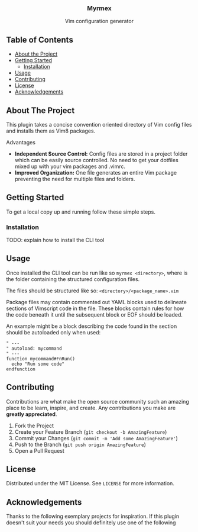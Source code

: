 <p align="center">
  <h3 align="center">Myrmex</h3>

  <p align="center">Vim configuration generator</p>
</p>


## Table of Contents

* [About the Project](#about-the-project)
* [Getting Started](#getting-started)
  * [Installation](#installation)
* [Usage](#usage)
* [Contributing](#contributing)
* [License](#license)
* [Acknowledgements](#acknowledgements)


## About The Project

This plugin takes a concise convention oriented directory of Vim config files and installs them as Vim8 packages. 

Advantages
* __Independent Source Control:__ Config files are stored in a project folder which can be easily source controlled. No need to get your dotfiles mixed up with your vim packages and .vimrc.
* __Improved Organization:__ One file generates an entire Vim package preventing the need for multiple files and folders.

## Getting Started

To get a local copy up and running follow these simple steps.

### Installation

TODO: explain how to install the CLI tool

## Usage

Once installed the CLI tool can be run like so `myrmex <directory>`, where <directory> is the folder containing the structured configuration files.

The files should be structured like so: `<directory>/<package_name>.vim`

Package files may contain commented out YAML blocks used to delineate sections of Vimscript code in the file. These blocks contain rules for how the code beneath it until the subsequent block or EOF should be loaded. 

An example might be a block describing the code found in the section should be autoloaded only when used:

```
" ---
" autoload: mycommand
" ---
function mycommand#FnRun()
  echo "Run some code"
endfunction
```

## Contributing

Contributions are what make the open source community such an amazing place to be learn, inspire, and create. Any contributions you make are **greatly appreciated**.

1. Fork the Project
2. Create your Feature Branch (`git checkout -b AmazingFeature`)
3. Commit your Changes (`git commit -m 'Add some AmazingFeature'`)
4. Push to the Branch (`git push origin AmazingFeature`)
5. Open a Pull Request


## License

Distributed under the MIT License. See `LICENSE` for more information.


## Acknowledgements

Thanks to the following exemplary projects for inspiration. If this plugin doesn't suit your needs you should definitely use one of the following 

[license-shield]: https://img.shields.io/github/license/github_username/repo.svg?style=flat-square
[license-url]: https://github.com/github_username/repo/blob/master/LICENSE.txt
[product-screenshot]: images/screenshot.png

